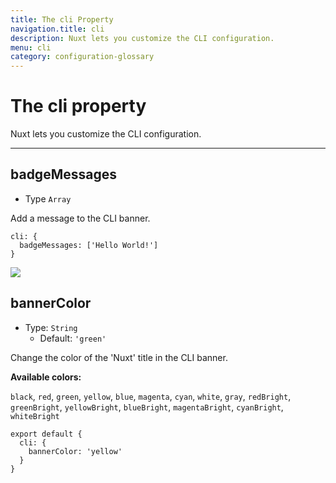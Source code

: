 ```yaml
---
title: The cli Property
navigation.title: cli
description: Nuxt lets you customize the CLI configuration.
menu: cli
category: configuration-glossary
---
```

# The cli property

Nuxt lets you customize the CLI configuration.

---

## badgeMessages

- Type `Array`

Add a message to the CLI banner.

```js{}[nuxt.config.js]
cli: {
  badgeMessages: ['Hello World!']
}
```

![](/img/docs/cli-badge.png)

## bannerColor

- Type: `String`
  - Default: `'green'`

Change the color of the 'Nuxt' title in the CLI banner.

**Available colors:**

`black`, `red`, `green`, `yellow`, `blue`, `magenta`, `cyan`, `white`, `gray`, `redBright`, `greenBright`, `yellowBright`, `blueBright`, `magentaBright`, `cyanBright`, `whiteBright`

```js{}[nuxt.config.js]
export default {
  cli: {
    bannerColor: 'yellow'
  }
}
```
